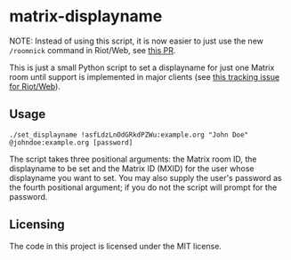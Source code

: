 # matrix-displayname

NOTE: Instead of using this script, it is now easier to just use the new `/roomnick` command in Riot/Web, see [this PR](https://github.com/matrix-org/matrix-react-sdk/pull/2689).

This is just a small Python script to set a displayname for just one Matrix room
until support is implemented in major clients (see [this tracking issue for
Riot/Web](https://github.com/vector-im/riot-web/issues/2458)).

## Usage

```
./set_displayname !asfLdzLnOdGRkdPZWu:example.org "John Doe" @johndoe:example.org [password]
```

The script takes three positional arguments: the Matrix room ID, the displayname
to be set and the Matrix ID (MXID) for the user whose displayname you want to
set. You may also supply the user's password as the fourth positional argument;
if you do not the script will prompt for the password.

## Licensing

The code in this project is licensed under the MIT license.
